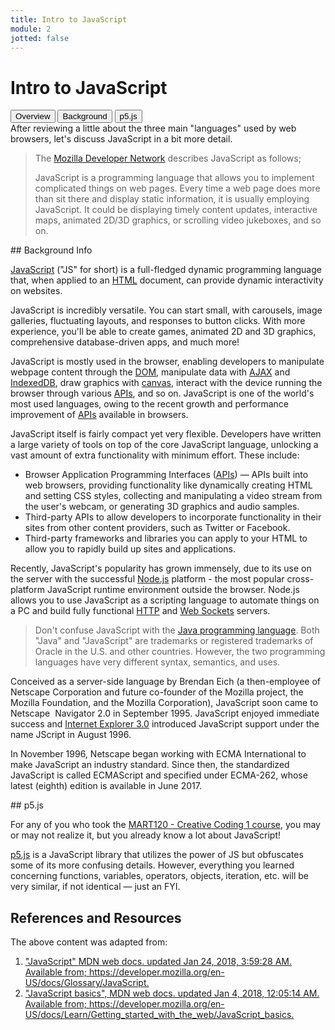 ```yaml
---
title: Intro to JavaScript
module: 2
jotted: false
---
```


# Intro to JavaScript
<div class="tab">
  <button class="tablinks active" onclick="openTab(event, 'Overview')">Overview</button>
  <button class="tablinks" onclick="openTab(event, 'Background')">Background</button>
  <button class="tablinks" onclick="openTab(event, 'p5')">p5.js</button>
  
</div>
<div id="Overview" class="tabcontent" style="display:block"  markdown="1">
After reviewing a little about the three main "languages" used by web browsers, let's discuss JavaScript in a bit more detail.

> The [Mozilla Developer Network](https://developer.mozilla.org/en-US/docs/Learn/JavaScript) describes JavaScript as follows;
>
> JavaScript is a programming language that allows you to implement complicated things on web pages. Every time a web page does more than sit there and display static information, it is usually employing JavaScript.  It could be displaying timely content updates, interactive maps, animated 2D/3D graphics, or scrolling video jukeboxes, and so on.
</div>


<div id="Background" class="tabcontent" markdown="1">
## Background Info

<p><a href="https://developer.mozilla.org/en-US/docs/Glossary/JavaScript" title="JavaScript: JavaScript (JS) is a programming language mostly used client-side to dynamically script webpages, but often also server-side, using packages such as Node.js." class="glossaryLink">JavaScript</a> ("JS" for short) is a full-fledged dynamic programming language that, when&nbsp;applied to an <a href="https://developer.mozilla.org/en-US/docs/Glossary/HTML" title="HTML: HTML (HyperText Markup Language) is a descriptive language that specifies webpage structure." class="glossaryLink">HTML</a> document, can provide&nbsp;dynamic interactivity on websites.</p>

<p>JavaScript is incredibly versatile. You can start small, with carousels, image galleries, fluctuating layouts, and responses to button clicks. With more experience, you'll be able to create games, animated 2D and 3D graphics, comprehensive database-driven apps, and much more!</p>

<p>JavaScript is mostly used in the browser, enabling developers to manipulate webpage content through the <a href="https://developer.mozilla.org/en-US/docs/Glossary/DOM" title="DOM: The DOM (Document Object Model) is an API that represents and interacts with any HTML or XML document. The DOM is a document model loaded in the browser and representing the document as a node tree, where each node represents part of the document (e.g. an element, text string, or comment)." class="glossaryLink">DOM</a>, manipulate data with <a href="https://developer.mozilla.org/en-US/docs/Glossary/AJAX" title="AJAX: AJAX (Asynchronous JavaScript And XML) is a programming practice of combining&nbsp;HTML, CSS, JavaScript, the DOM,&nbsp;and the&nbsp;XMLHttpRequest&nbsp;object&nbsp;to build more complex&nbsp;webpages. &nbsp;What AJAX allows you to do is just&nbsp;update parts of a webpage instead of having to reload the entire page. AJAX also lets you work asynchronously, meaning your code&nbsp;continues to run&nbsp;while that part of your webpage is trying to reload&nbsp;(compared to synchronously which will block your&nbsp;code from running until that part of your webpage is done&nbsp;reloading)." class="glossaryLink">AJAX</a> and <a href="https://developer.mozilla.org/en-US/docs/Glossary/IndexedDB" title="IndexedDB: IndexedDB is&nbsp;a Web API for storing large data structures within browsers and indexing them for high-performance searching. Like an SQL-based RDBMS, IndexedDB is a transactional database system. However, it uses JavaScript objects rather than fixed columns tables to store data." class="glossaryLink">IndexedDB</a>, draw graphics with <a href="https://developer.mozilla.org/en-US/docs/Glossary/canvas" title="The definition of that term (canvas) has not been written yet; please consider contributing it!" class="glossaryLink">canvas</a>, interact with the device running the browser through various <a href="https://developer.mozilla.org/en-US/docs/Glossary/API" title="APIs: An API (Application Programming Interface) is a set of features and rules that exist inside a software program enabling interaction between the software and other items, such as other software or hardware." class="glossaryLink">APIs</a>, and so on. JavaScript is one of the world's most used languages, owing to the recent growth and performance improvement of <a href="https://developer.mozilla.org/en-US/docs/Glossary/API" title="APIs: An API (Application Programming Interface) is a set of features and rules that exist inside a software program enabling interaction between the software and other items, such as other software or hardware." class="glossaryLink">APIs</a> available in browsers.</p>

<p>JavaScript itself is fairly compact yet very flexible. Developers have written a large variety of tools on top of the core JavaScript language, unlocking a vast amount of extra functionality with minimum effort. These include:</p>

<ul>
 <li>Browser Application Programming Interfaces (<a href="https://developer.mozilla.org/en-US/docs/Glossary/API" title="APIs: An API (Application Programming Interface) is a set of features and rules that exist inside a software program enabling interaction between the software and other items, such as other software or hardware." class="glossaryLink">APIs</a>) — APIs built into web browsers, providing functionality&nbsp;like&nbsp;dynamically creating&nbsp;HTML and setting CSS styles, collecting and manipulating&nbsp;a video stream from the user's webcam, or generating&nbsp;3D graphics and audio samples.</li>
 <li>Third-party APIs to allow developers to incorporate functionality in their sites from other content providers, such as Twitter or Facebook.</li>
 <li>Third-party frameworks and libraries you can apply to your HTML to allow you to rapidly build up sites and applications.</li>
</ul>


<p>Recently, JavaScript's popularity has grown immensely, due to its use on the server with the successful <a href="http://nodejs.org/" class="external external-icon" rel="external noopener">Node.js</a> platform -&nbsp;the most popular cross-platform JavaScript runtime environment outside the browser. Node.js allows you to use JavaScript as a scripting language to automate things on a PC and build fully functional&nbsp;<a href="https://developer.mozilla.org/en-US/docs/Glossary/HTTP" title="HTTP: HTTP (HyperText Transfer Protocol) is the basic protocol that enables file transfer on the Web. HTTP is textual (all communication is done in plain text) and stateless (no communication is aware of previous communications)." class="glossaryLink">HTTP</a> and <a href="https://developer.mozilla.org/en-US/docs/Glossary/Web_Sockets" title="The definition of that term (Web Sockets) has not been written yet; please consider contributing it!" class="glossaryLink">Web Sockets</a> servers.</p>

> <p>Don't confuse JavaScript with the <a href="https://en.wikipedia.org/wiki/Java_(programming_language)" title="Java programming language" class="external external-icon" rel="noopener">Java programming language</a>. Both "Java" and "JavaScript" are trademarks or registered trademarks of Oracle in the U.S. and other countries. However, the two programming languages have very different syntax, semantics, and uses.</p>

<p>Conceived as a server-side language by Brendan Eich (a then-employee of Netscape Corporation and future co-founder of the Mozilla project, the Mozilla Foundation, and the Mozilla Corporation), JavaScript soon came to Netscape&nbsp; Navigator 2.0 in September 1995. JavaScript enjoyed immediate success and <a href="https://developer.mozilla.org/en-US/docs/Glossary/Microsoft_Internet_Explorer" title="Internet Explorer 3.0: Internet Explorer (or IE) is a free graphical browser maintained by Microsoft for legacy enterprise uses. Microsoft Edge is currently the default Windows browser." class="glossaryLink">Internet Explorer 3.0</a> introduced JavaScript support under the name JScript in August 1996.</p>

<p>In November 1996, Netscape began working with ECMA International to make JavaScript an industry standard. Since then, the standardized JavaScript is called ECMAScript and specified under ECMA-262, whose latest (eighth) edition is available in June 2017.</p>

</div>


<div id="p5" class="tabcontent" markdown="1">
## p5.js

For any of you who took the [MART120 - Creative Coding 1 course](https://montana-media-arts.github.io/120_CreativeCoding1-Fall2021/modules/week-9/overview/), you may or may not realize it, but you already know a lot about JavaScript!

[p5.js](https://p5js.org) is a JavaScript library that utilizes the power of JS but obfuscates some of its more confusing details. However, everything you learned concerning functions, variables, operators, objects, iteration, etc. will be very similar, if not identical — just an FYI.


<div class="ref">
<h2>References and Resources</h2>

The above content was adapted from:

<ol>
<li><a href="https://developer.mozilla.org/en-US/docs/Glossary/JavaScript">"JavaScript" MDN web docs. updated Jan 24, 2018, 3:59:28 AM. Available from; https://developer.mozilla.org/en-US/docs/Glossary/JavaScript.</a></li>
<li><a href="https://developer.mozilla.org/en-US/docs/Learn/Getting_started_with_the_web/JavaScript_basics">"JavaScript basics", MDN web docs. updated Jan 4, 2018, 12:05:14 AM. Available from; https://developer.mozilla.org/en-US/docs/Learn/Getting_started_with_the_web/JavaScript_basics.</a></li>
</ol>
</div>
</div>


